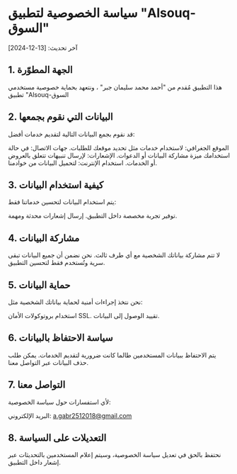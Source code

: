 # سياسة الخصوصية لتطبيق "Alsouq-السوق"
 آخر تحديث: [13-12-2024]

## 1. الجهة المطوّرة
هذا التطبيق مُقدم من "أحمد محمد سليمان جبر" ، ونتعهد بحماية خصوصية مستخدمي تطبيق  "Alsouq-السوق 

## 2. البيانات التي نقوم بجمعها
قد نقوم بجمع البيانات التالية لتقديم خدمات أفضل:

الموقع الجغرافي:  لاستخدام خدمات مثل تحديد موقعك للطلبات.
جهات الاتصال:  في حالة استخدامك ميزة مشاركة البيانات أو الدعوات.
الإشعارات: لإرسال تنبيهات تتعلق بالعروض أو الخدمات.
استخدام الإنترنت:  لتحميل البيانات من خوادمنا.
## 3. كيفية استخدام البيانات
يتم استخدام البيانات لتحسين خدماتنا فقط:

توفير تجربة مخصصة داخل التطبيق.
إرسال إشعارات محدثة ومهمة.
## 4. مشاركة البيانات
لا تتم مشاركة بياناتك الشخصية مع أي طرف ثالث.
نحن نضمن أن جميع البيانات تبقى سرية وتُستخدم فقط لتحسين التطبيق.
## 5. حماية البيانات
نحن نتخذ إجراءات أمنية لحماية بياناتك الشخصية مثل:

استخدام بروتوكولات الأمان SSL.
تقييد الوصول إلى البيانات.
## 6. سياسة الاحتفاظ بالبيانات
يتم الاحتفاظ ببيانات المستخدمين طالما كانت ضرورية لتقديم الخدمات.
يمكن طلب حذف البيانات عبر التواصل معنا.
## 7. التواصل معنا
لأي استفسارات حول سياسة الخصوصية:

البريد الإلكتروني: a.gabr2512018@gmail.com
## 8. التعديلات على السياسة
نحتفظ بالحق في تعديل سياسة الخصوصية، وسيتم إعلام المستخدمين بالتحديثات عبر إشعار داخل التطبيق.
